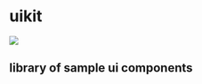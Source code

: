 # uikit
[![](https://jitpack.io/v/radlance/uikit.svg)](https://jitpack.io/#radlance/uikit)

## library of sample ui components
